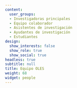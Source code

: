 ```yaml
---
content:
  user_groups:
  - Investigadoras principales
  - Equipo colaborador
  - Asistentes de investigación
  - Ayudantes de investigación
  - Estudiantes 
design:
  show_interests: false
  show_role: true
  show_social: true
headless: true
subtitle: null
title: Equipo OLES
weight: 68
widget: people
---
```

